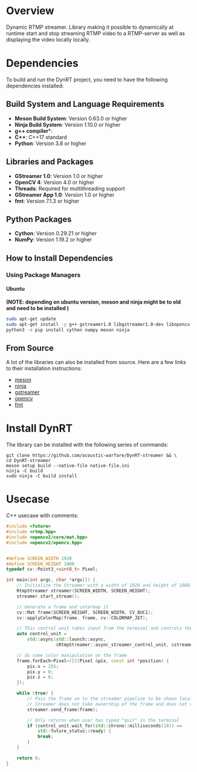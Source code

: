 # Overview
Dynamic RTMP streamer. Library making it possible to dynamically at runtime start and stop streaming RTMP video to  a RTMP-server as well as displaying the video locally locally. 

# Dependencies

To build and run the DynRT project, you need to have the following dependencies installed:

## Build System and Language Requirements
- **Meson Build System**: Version 0.63.0 or higher
- **Ninja Build System**: Version 1.10.0 or higher
- **g++ compiler***: 
- **C++**: C++17 standard
- **Python**: Version 3.8 or higher

## Libraries and Packages
- **GStreamer 1.0**: Version 1.0 or higher
- **OpenCV 4**: Version 4.0 or higher
- **Threads**: Required for multithreading support
- **GStreamer App 1.0**: Version 1.0 or higher
- **fmt**: Version 7.1.3 or higher

## Python Packages
- **Cython**: Version 0.29.21 or higher
- **NumPy**: Version 1.19.2 or higher

## How to Install Dependencies

### Using Package Managers

#### Ubuntu
**(NOTE: depending on ubuntu version, meson and ninja might be to old and need to be installed )**
```bash
sudo apt-get update
sudo apt-get install -y g++ gstreamer1.0 libgstreamer1.0-dev libopencv-dev libfmt-dev python3-dev python3-pip
python3 -m pip install cython numpy meson ninja
```

## From Source
A lot of the libraries can also be installed from source. Here are a few links to their installation instructions:
- [meson](https://github.com/mesonbuild/meson)
- [ninja](https://github.com/ninja-build/ninja)
- [gstreamer](https://github.com/GStreamer/gstreamer)
- [opencv](https://github.com/opencv/opencv/tree/4.10.0)
- [fmt](https://github.com/fmtlib/fmt)

# Install DynRT
The library can be installed with the following series of commands:
```
git clone https://github.com/acoustic-warfare/DynRT-streamer && \
cd DynRT-streamer
meson setup build --native-file native-file.ini
ninja -C build
sudo ninja -C build install
```


# Usecase
*C++* usecase with comments:
```c++
#include <future>
#include <rtmp.hpp>
#include <opencv2/core/mat.hpp>
#include <opencv2/opencv.hpp>


#define SCREEN_WIDTH 1920
#define SCREEN_HEIGHT 1080
typedef cv::Point3_<uint8_t> Pixel;

int main(int argc, char *argv[]) {
    // Initialize the Streamer with a width of 1920 and height of 1080.
    RtmpStreamer streamer(SCREEN_WIDTH, SCREEN_HEIGHT);
    streamer.start_stream();

    // Generate a frame and colormap it
    cv::Mat frame(SCREEN_HEIGHT, SCREEN_WIDTH, CV_8UC1);
    cv::applyColorMap(frame, frame, cv::COLORMAP_JET);

    // This control unit takes input from the terminal and controls the state of the streamer
    auto control_unit =
        std::async(std::launch::async,
                   &RtmpStreamer::async_streamer_control_unit, &streamer);

    // do some color manipulation on the frame
    frame.forEach<Pixel>([](Pixel &pix, const int *position) {
        pix.x = 255;
        pix.y = 0;
        pix.z = 0;
    });

    while (true) {
        // Pass the frame on to the streamer pipeline to be shown locally and/or sent up to waraps.
        // Streamer does not take ownership of the frame and does not change anything in the frame.
        streamer.send_frame(frame);

        // Only returns when user has typed "quit" in the terminal
        if (control_unit.wait_for(std::chrono::milliseconds(10)) ==
            std::future_status::ready) {
            break;
        }
    }

    return 0;
}
```






